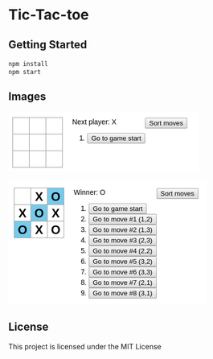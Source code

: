 # Tic-Tac-toe

## Getting Started

```$xslt
npm install
npm start
```

## Images
![start](./images/start_game.png)

![end](./images/end_game.png)

## License

This project is licensed under the MIT License

